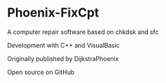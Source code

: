 # Phoenix-FixCpt

A computer repair software based on chkdsk and sfc

Development with C++ and VisualBasic

Originally published by DijkstraPhoenix

Open source on GitHub
